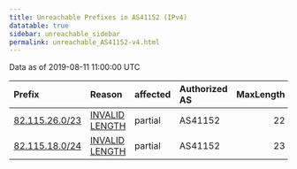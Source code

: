 ```yaml
---
title: Unreachable Prefixes in AS41152 (IPv4)
datatable: true
sidebar: unreachable_sidebar
permalink: unreachable_AS41152-v4.html
---
```


Data as of 2019-08-11 11:00:00 UTC


<div class="datatable-begin"></div>

| Prefix                                                 | Reason                                                                                                   | affected   | Authorized AS   |   MaxLength | Anchor                                         |   unreachable /24s |
|:-------------------------------------------------------|:---------------------------------------------------------------------------------------------------------|:-----------|:----------------|------------:|:-----------------------------------------------|-------------------:|
| [82.115.26.0/23](https://stat.ripe.net/82.115.26.0/23) | [INVALID LENGTH](https://rpki-validator.ripe.net/announcement-preview?asn=AS41152&prefix=82.115.26.0/23) | partial    | AS41152         |          22 | [RIPE](unreachable_RIPE_NCC_RPKI_Root-v4.html) |                  2 |
| [82.115.18.0/24](https://stat.ripe.net/82.115.18.0/24) | [INVALID LENGTH](https://rpki-validator.ripe.net/announcement-preview?asn=AS41152&prefix=82.115.18.0/24) | partial    | AS41152         |          23 | [RIPE](unreachable_RIPE_NCC_RPKI_Root-v4.html) |                  1 |

<div class="datatable-end"></div>